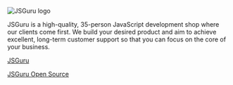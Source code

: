 ![JSGuru logo](https://jsguru-io.github.io/assets/img/JSGLogo.png)

JSGuru is a high-quality, 35-person JavaScript development shop where our clients come first. We build your desired product and aim to achieve excellent, long-term customer support so that you can focus on the core of your business.

[JSGuru](https://jsguru.io/)

[JSGuru Open Source](https://jsguru-io.github.io/)